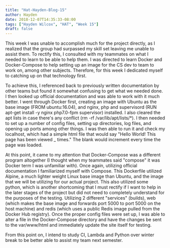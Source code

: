 ```yaml
---
title: "Hat-Hayden-Blog-15"
author: Hayden
date: 2018-12-07T14:35:33-08:00
tags: ["Hayden Wilcox", "HAT", "Week 15"]
draft: false
---
```


This week I was unable to accomplish much for the project directly, as I realized that the group had surpassed my skill set leaving me unable to assist them. To rectify this, I consulted with my teammates on what I needed to learn to be able to help them. I was directed to learn Docker and Docker-Compose to help setting up an image for the CS dev to team to work on, among other subjects. Therefore, for this week I dedicated myself to catching up on that technology first.

To achieve this, I referenced back to previously written documentation by other teams but found it somewhat confusing to get what we needed done. I then looked up official documentation and was able to work with it much better. I went through Docker first, creating an image with Ubuntu as the base image (FROM ubuntu:16.04), and nginx, php and supervisord (RUN apt-get install -y nginx php7.0-fpm supervisor) installed. I also cleared the apt lists in case there's any conflict (rm -rf /var/lib/apt/lists/*). I then needed to set up a number of config files, setting up directories, log files, and opening up ports among other things. I was then able to run it and check my localhost, which had a simple html file that would say "Hello World! This page has been viewed _ times." The blank would increment every time the page was loaded.

At this point, it came to my attention that Docker-Compose was a different program altogether (I thought when my teammates said "compose" it was Docker term I was unfamiliar with). Once again, utilizing official documentation I familiarized myself with Compose. This Dockerfile utilized Alpine, a much lighter weight Linux base image than Ubuntu, and the image that we will be utilizing for our actual project. This also utilized some python, which is another shortcoming that I must rectify if I want to help in the later stages of the project but did not need to completely understand for the purposes of the testing. Utilizing 2 different "services" (builds), web (which makes the base image and forwards port 5000 to port 5000 on the host machine) and redis (which uses a public Redis image pulled from the Docker Hub registry). Once the proper config files were set up, I was able to alter a file in the Docker-Compose directory and have the changes be sent to the var/www/html and immediately update the site itself for testing.

From this point on, I intend to study CI, Lambda and Python over winter break to be better able to assist my team next semester.

